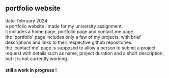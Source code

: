 ## portfolio website
date: february 2024\
a portfolio website i made for my university assignment.\
it includes a home page, portfolio page and contact me page.\
the 'portfolio' page includes only a few of my projects, with brief descriptions and links to their respective github repositories.\
the 'contact me' page is supposed to allow a person to submit a project request with details such as name, project duration and a short description, but it is not currently working.
#### still a work in progress !
